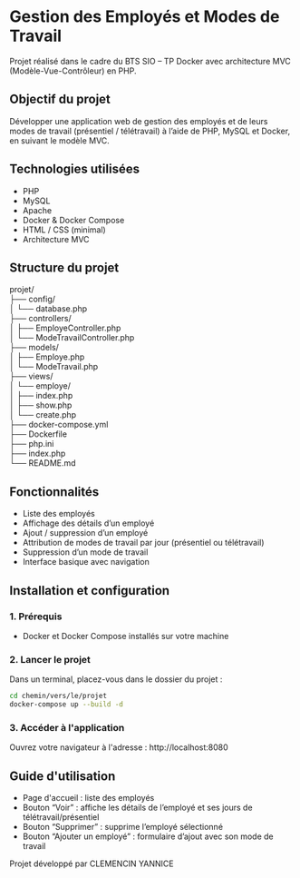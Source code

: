 # Gestion des Employés et Modes de Travail

Projet réalisé dans le cadre du BTS SIO – TP Docker avec architecture MVC (Modèle-Vue-Contrôleur) en PHP.

## Objectif du projet

Développer une application web de gestion des employés et de leurs modes de travail (présentiel / télétravail) à l’aide de PHP, MySQL et Docker, en suivant le modèle MVC.

## Technologies utilisées

- PHP
- MySQL
- Apache
- Docker & Docker Compose
- HTML / CSS (minimal)
- Architecture MVC

## Structure du projet

projet/  
├── config/  
│ └── database.php  
├── controllers/  
│ ├── EmployeController.php  
│ └── ModeTravailController.php  
├── models/  
│ ├── Employe.php  
│ └── ModeTravail.php  
├── views/  
│ └── employe/  
│ ├── index.php  
│ ├── show.php  
│ └── create.php  
├── docker-compose.yml  
├── Dockerfile  
├── php.ini  
├── index.php  
└── README.md  

## Fonctionnalités

- Liste des employés
- Affichage des détails d’un employé
- Ajout / suppression d’un employé
- Attribution de modes de travail par jour (présentiel ou télétravail)
- Suppression d’un mode de travail
- Interface basique avec navigation

##  Installation et configuration

### 1. Prérequis
- Docker et Docker Compose installés sur votre machine

### 2. Lancer le projet  

Dans un terminal, placez-vous dans le dossier du projet :  

```bash
cd chemin/vers/le/projet
docker-compose up --build -d
```
### 3. Accéder à l'application  

Ouvrez votre navigateur à l'adresse :
http://localhost:8080

## Guide d'utilisation

- Page d'accueil : liste des employés
- Bouton “Voir” : affiche les détails de l’employé et ses jours de télétravail/présentiel
- Bouton “Supprimer” : supprime l’employé sélectionné
- Bouton “Ajouter un employé” : formulaire d’ajout avec son mode de travail


Projet développé par CLEMENCIN YANNICE
